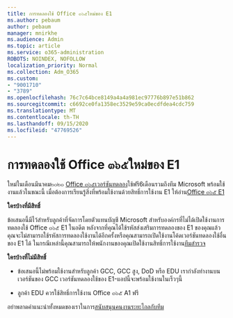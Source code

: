 ```yaml
---
title: การทดลองใช้ Office ๓๖๕ใหม่ของ E1
ms.author: pebaum
author: pebaum
manager: mnirkhe
ms.audience: Admin
ms.topic: article
ms.service: o365-administration
ROBOTS: NOINDEX, NOFOLLOW
localization_priority: Normal
ms.collection: Adm_O365
ms.custom:
- "9001710"
- "3789"
ms.openlocfilehash: 76c7c64bce8149a4a4a981ec97776b897e51b862
ms.sourcegitcommit: c6692ce0fa1358ec3529e59ca0ecdfdea4cdc759
ms.translationtype: MT
ms.contentlocale: th-TH
ms.lasthandoff: 09/15/2020
ms.locfileid: "47769526"
---
```

# <a name="new-office-365-e1-trial"></a>การทดลองใช้ Office ๓๖๕ใหม่ของ E1

ใหม่ในเดือนมีนาคม๒๐๒๐ [Office ๓๖๕เวอร์ชันทดลอง](https://docs.microsoft.com/MicrosoftTeams/e1-trial-license)ใช้ฟรี6เดือนรวมถึงทีม Microsoft พร้อมใช้งานแล้วในขณะนี้ เมื่อต้องการเรียนรู้สิ่งที่พร้อมใช้งานด้วยสิทธิ์การใช้งาน E1 ให้อ่าน[Office ๓๖๕ E1](https://www.microsoft.com/microsoft-365/business/office-365-enterprise-e1-business-software)

**ใครบ้างที่มีสิทธิ์**

ข้อเสนอนี้มีไว้สำหรับลูกค้าที่จัดการโดยตัวแทนบัญชี Microsoft สำหรับองค์กรที่ไม่ได้เปิดใช้งานการทดลองใช้ Office ๓๖๕ E1 ในอดีต หลังจากที่คุณได้ใช้รหัสส่งเสริมการทดลองของ E1 ของคุณแล้วคุณจะไม่สามารถใช้รหัสการทดลองใช้งานได้อีกครั้งหรือคุณสามารถเปิดใช้งานโค้ดเวอร์ชันทดลองใช้อื่นของ E1 ได้ ในกรณีเหล่านี้คุณสามารถให้พนักงานของคุณเปิดใช้งานสิทธิ์การใช้งาน[ทีมสำรวจ](https://docs.microsoft.com/MicrosoftTeams/teams-exploratory)

**ใครบ้างที่ไม่มีสิทธิ์**

- ข้อเสนอนี้ไม่พร้อมใช้งานสำหรับลูกค้า GCC, GCC สูง, DoD หรือ EDU เรากำลังทำงานบนเวอร์ชันของ GCC เวอร์ชันทดลองใช้ของ E1-แอปนี้จะพร้อมใช้งานในเร็วๆนี้

 - ลูกค้า EDU ควรใช้สิทธิ์การใช้งาน Office ๓๖๕ A1 ฟรี

อย่าพลาดคำแนะนำทั้งหมดของเราในการ[สนับสนุนคนงานระยะไกลกับทีม](https://docs.microsoft.com/MicrosoftTeams/support-remote-work-with-teams)

